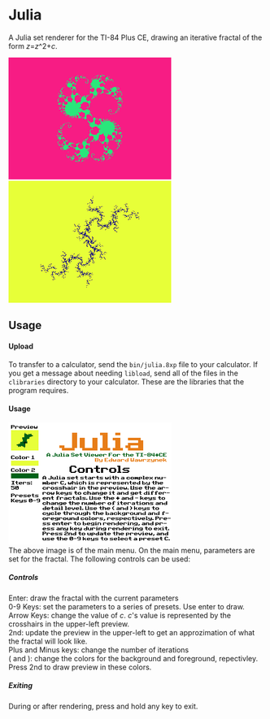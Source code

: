 # Julia
A Julia set renderer for the TI-84 Plus CE, drawing an iterative fractal of the form *z*=*z*^2+*c*.

![](fractal1.png)
![](fractal2.png)

## Usage
#### Upload
To transfer to a calculator, send the `bin/julia.8xp` file to your calculator. If you get a message about needing `libload`, send all of the files in the `clibraries` directory to your calculator. These are the libraries that the program requires.
#### Usage
![](menu.png)
<br>The above image is of the main menu. On the main menu, parameters are set for the fractal. The following controls can be used:<br>
##### Controls
Enter: draw the fractal with the current parameters <br>
0-9 Keys: set the parameters to a series of presets. Use enter to draw. <br>
Arrow Keys: change the value of *c*. *c*'s value is represented by the crosshairs in the upper-left preview. <br>
2nd: update the preview in the upper-left to get an approzimation of what the fractal will look like.<br>
Plus and Minus keys: change the number of iterations<br>
( and ): change the colors for the background and foreground, repectivley. Press 2nd to draw preview in these colors.<br>
##### Exiting
During or after rendering, press and hold any key to exit.
